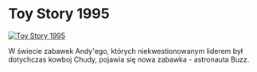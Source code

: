Toy Story 1995 
=============
[![Toy Story 1995 ](http://vidos.pl/images/player.gif)](http://vidos.pl/toy-story-1995)

 W świecie zabawek Andy'ego, których niekwestionowanym liderem był dotychczas kowboj Chudy, pojawia się nowa zabawka - astronauta Buzz.

